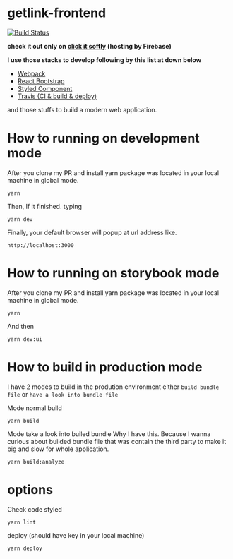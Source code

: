 # getlink-frontend
[![Build Status](https://travis-ci.org/gkawin/getlink-frontend.svg?branch=master)](https://travis-ci.org/gkawin/getlink-frontend)

__check it out only on [click it softly](https://getlink-frontend.firebaseapp.com/) (hosting by Firebase)__

__I use those stacks to develop following by this list at down below__
- [Webpack](https://webpack.js.org)
- [React Bootstrap](https://react-bootstrap.github.io)
- [Styled Component](https://www.styled-components.com/)
- [Travis (CI & build & deploy)](https://travis-ci.org)

and those stuffs to build a modern web application.

# How to running on development mode
After you clone my PR and install yarn package was located in your local machine in global mode.
```
yarn
```

Then, If it finished. typing
```
yarn dev
```

Finally, your default browser will popup at url address like.
```
http://localhost:3000
```

# How to running on storybook mode
After you clone my PR and install yarn package was located in your local machine in global mode.
```
yarn
```

And then
```
yarn dev:ui
```

# How to build in production mode
I have 2 modes to build in the prodution environment either `build bundle file` or `have a look into bundle file`

Mode normal build
```
yarn build
```
Mode take a look into builed bundle
Why I have this. Because I wanna curious about builded bundle file that was contain the third party to make it big and slow for whole application.
```
yarn build:analyze
```

# options
Check code styled
```
yarn lint
```
 deploy (should have key in your local machine)
 ```
 yarn deploy
 ```
